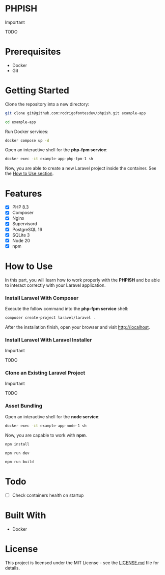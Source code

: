 # PHPISH

> [!IMPORTANT]
> TODO

# Prerequisites

-   Docker
-   Git

# Getting Started

Clone the repository into a new directory:

```sh
git clone git@github.com:rodrigofontesdev/phpish.git example-app
```

```sh
cd example-app
```

Run Docker services:

```sh
docker compose up -d
```

Open an interactive shell for the **php-fpm service**:

```sh
docker exec -it example-app-php-fpm-1 sh
```

Now, you are able to create a new Laravel project inside the container. See the [How to Use section](#how-to-use).

# Features

-   [x] PHP 8.3
-   [x] Composer
-   [x] Nginx
-   [x] Supervisord
-   [x] PostgreSQL 16
-   [x] SQLite 3
-   [x] Node 20
-   [x] npm

# How to Use

In this part, you will learn how to work properly with the **PHPISH** and be able to interact correctly with your Laravel application.

### Install Laravel With Composer

Execute the follow command into the **php-fpm service** shell:

```sh
composer create-project laravel/laravel .
```

After the installation finish, open your browser and visit [http://localhost](http://localhost).

### Install Laravel With Laravel Installer

> [!IMPORTANT]
> TODO

### Clone an Existing Laravel Project

> [!IMPORTANT]
> TODO

### Asset Bundling

Open an interactive shell for the **node service**:

```sh
docker exec -it example-app-node-1 sh
```

Now, you are capable to work with **npm**.

```sh
npm install
```

```sh
npm run dev
```

```sh
npm run build
```

# Todo

-   [ ] Check containers health on startup

# Built With

-   Docker

# License

This project is licensed under the MIT License - see the [LICENSE.md](LICENSE) file for details.
